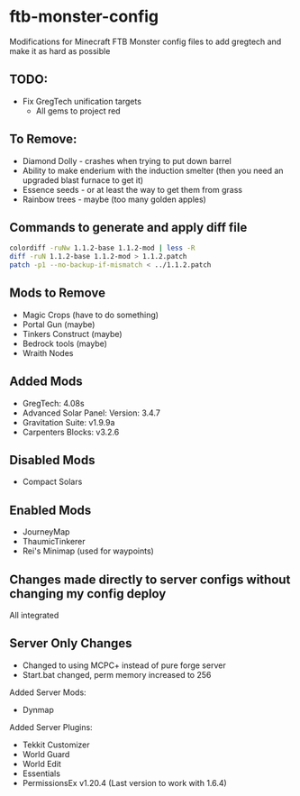 ftb-monster-config
==================

Modifications for Minecraft FTB Monster config files to add gregtech and make it
as hard as possible

TODO:
--------------------------------------------------------------------------
* Fix GregTech unification targets
  * All gems to project red

To Remove:
--------------------------------------------------------------------------
* Diamond Dolly - crashes when trying to put down barrel
* Ability to make enderium with the induction smelter (then you need an
  upgraded blast furnace to get it)
* Essence seeds - or at least the way to get them from grass
* Rainbow trees - maybe (too many golden apples)

Commands to generate and apply diff file
--------------------------------------------------------------------------
``` bash
colordiff -ruNw 1.1.2-base 1.1.2-mod | less -R
diff -ruN 1.1.2-base 1.1.2-mod > 1.1.2.patch
patch -p1 --no-backup-if-mismatch < ../1.1.2.patch
```

Mods to Remove
---------------------------------------------------------------------------
* Magic Crops (have to do something)
* Portal Gun (maybe)
* Tinkers Construct (maybe)
* Bedrock tools (maybe)
* Wraith Nodes

Added Mods
---------------------------------------------------------------------------
* GregTech: 4.08s
* Advanced Solar Panel: Version: 3.4.7
* Gravitation Suite: v1.9.9a
* Carpenters Blocks: v3.2.6

Disabled Mods
---------------------------------------------------------------------------
* Compact Solars

Enabled Mods
---------------------------------------------------------------------------
* JourneyMap
* ThaumicTinkerer
* Rei's Minimap (used for waypoints)

Changes made directly to server configs without changing my config deploy
----------------------------------------------------------------------------
All integrated

Server Only Changes
----------------------------------------------------------------------------
* Changed to using MCPC+ instead of pure forge server
* Start.bat changed, perm memory increased to 256

Added Server Mods:
* Dynmap

Added Server Plugins:
* Tekkit Customizer
* World Guard
* World Edit
* Essentials
* PermissionsEx v1.20.4 (Last version to work with 1.6.4)
